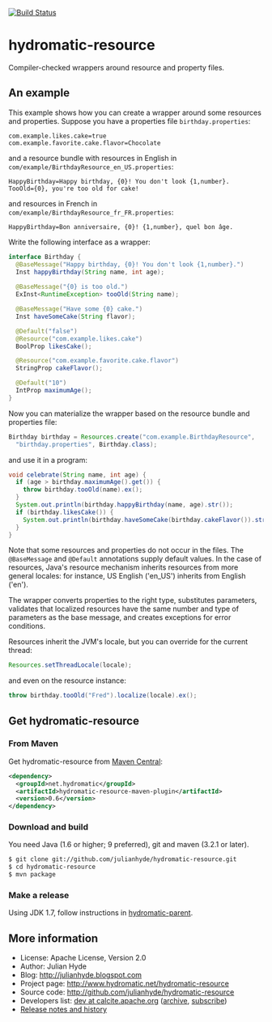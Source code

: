 [![Build Status](https://travis-ci.org/julianhyde/hydromatic-resource.png)](https://travis-ci.org/julianhyde/hydromatic-resource)

# hydromatic-resource

Compiler-checked wrappers around resource and property files.

## An example

This example shows how you can create a wrapper around some resources
and properties. Suppose you have a properties file `birthday.properties`:
                                 
```properties
com.example.likes.cake=true
com.example.favorite.cake.flavor=Chocolate
```

and a resource bundle with resources in English in
`com/example/BirthdayResource_en_US.properties`:

```properties
HappyBirthday=Happy birthday, {0}! You don't look {1,number}.
TooOld={0}, you're too old for cake!
```

and resources in French in `com/example/BirthdayResource_fr_FR.properties`:

```properties
HappyBirthday=Bon anniversaire, {0}! {1,number}, quel bon âge.
```

Write the following interface as a wrapper:

```java
interface Birthday {
  @BaseMessage("Happy birthday, {0}! You don't look {1,number}.")
  Inst happyBirthday(String name, int age);
  
  @BaseMessage("{0} is too old.")
  ExInst<RuntimeException> tooOld(String name);

  @BaseMessage("Have some {0} cake.")
  Inst haveSomeCake(String flavor);

  @Default("false")
  @Resource("com.example.likes.cake")
  BoolProp likesCake();

  @Resource("com.example.favorite.cake.flavor")
  StringProp cakeFlavor(); 

  @Default("10")
  IntProp maximumAge(); 
}
```

Now you can materialize the wrapper based on the resource bundle and
properties file:

```java
Birthday birthday = Resources.create("com.example.BirthdayResource",
  "birthday.properties", Birthday.class);
```

and use it in a program:

```java
void celebrate(String name, int age) {
  if (age > birthday.maximumAge().get()) {
    throw birthday.tooOld(name).ex();
  }
  System.out.println(birthday.happyBirthday(name, age).str());
  if (birthday.likesCake()) {
    System.out.println(birthday.haveSomeCake(birthday.cakeFlavor()).str());
  }
}
```

Note that some resources and properties do not occur in the files.
The `@BaseMessage` and `@Default` annotations supply default values.
In the case of resources, Java's resource mechanism inherits
resources from more general locales: for instance, US English
('en_US') inherits from English ('en').

The wrapper converts properties to the right type, substitutes
parameters, validates that localized resources have the same number
and type of parameters as the base message, and creates exceptions
for error conditions.

Resources inherit the JVM's locale, but you can override for the
current thread:
 
```java
Resources.setThreadLocale(locale);
```

and even on the resource instance:
 
```java
throw birthday.tooOld("Fred").localize(locale).ex();
```

## Get hydromatic-resource

### From Maven

Get hydromatic-resource from
<a href="https://search.maven.org/#search%7Cga%7C1%7Cg%3Anet.hydromatic%20a%3Ahydromatic-resource-maven-plugin">Maven Central</a>:

```xml
<dependency>
  <groupId>net.hydromatic</groupId>
  <artifactId>hydromatic-resource-maven-plugin</artifactId>
  <version>0.6</version>
</dependency>
```

### Download and build

You need Java (1.6 or higher; 9 preferred), git and maven (3.2.1 or later).

```bash
$ git clone git://github.com/julianhyde/hydromatic-resource.git
$ cd hydromatic-resource
$ mvn package
```

### Make a release

Using JDK 1.7, follow instructions in
[hydromatic-parent](https://github.com/julianhyde/hydromatic-parent).

## More information

* License: Apache License, Version 2.0
* Author: Julian Hyde
* Blog: http://julianhyde.blogspot.com
* Project page: http://www.hydromatic.net/hydromatic-resource
* Source code: http://github.com/julianhyde/hydromatic-resource
* Developers list: <a href="mailto:dev@calcite.apache.org">dev at calcite.apache.org</a>
  (<a href="http://mail-archives.apache.org/mod_mbox/calcite-dev/">archive</a>,
  <a href="mailto:dev-subscribe@calcite.apache.org">subscribe</a>)
* <a href="HISTORY.md">Release notes and history</a>

